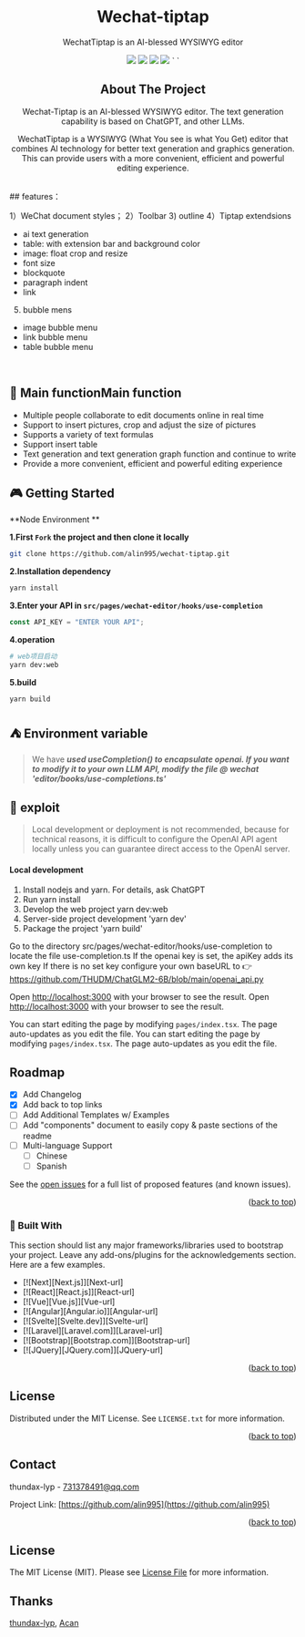 <div align="center">

<h1 align="center">Wechat-tiptap</h1>

WechatTiptap is an AI-blessed WYSIWYG editor

<img aligin="center" src="/doc/image/image-001.png" />
<img aligin="center" src="/doc/image/image-002.png" />
<img aligin="center" src="/doc/image/image-003.png" />
<img aligin="center" src="/doc/image/image-004.png" />
`	`

## About The Project

Wechat-Tiptap is an AI-blessed WYSIWYG editor. The text generation capability is based on ChatGPT, and other LLMs.

WechatTiptap is a WYSIWYG (What You see is what You Get) editor that combines AI technology for better text generation and graphics generation. This can provide users with a more convenient, efficient and powerful editing experience.


</div>
<br/>
## features：

1）WeChat document styles；
2）Toolbar 3) outline
4）Tiptap extendsions

- ai text generation
- table: with extension bar and background color
- image: float crop and resize
- font size
- blockquote
- paragraph indent
- link

5. bubble mens

- image bubble menu
- link bubble menu
- table bubble menu
</br>


## 🤖 Main functionMain function

- Multiple people collaborate to edit documents online in real time
- Support to insert pictures, crop and adjust the size of pictures
- Supports a variety of text formulas
- Support insert table
- Text generation and text generation graph function and continue to write
- Provide a more convenient, efficient and powerful editing experience

## 🎮 Getting Started

**Node Environment **

**1.First `Fork` the project and then clone it locally**

```bash
git clone https://github.com/alin995/wechat-tiptap.git
```

**2.Installation dependency**

```bash
yarn install
```

**3.Enter your API in `src/pages/wechat-editor/hooks/use-completion`**

```js
const API_KEY = "ENTER YOUR API";
```

**4.operation**

```bash
# web项目启动
yarn dev:web
```

**5.build**

```bash
yarn build
```

## ⛺️ Environment variable

> We have **_used useCompletion() to encapsulate openai. If you want to modify it to your own LLM API, modify the file @ wechat 'editor/books/use-completions.ts'_**

## 🚧 exploit

> Local development or deployment is not recommended, because for technical reasons, it is difficult to configure the OpenAI API agent locally unless you can guarantee direct access to the OpenAI server.

#### Local development

1. Install nodejs and yarn. For details, ask ChatGPT
2. Run yarn install
3. Develop the web project yarn dev:web
4. Server-side project development 'yarn dev'
5. Package the project 'yarn build'

Go to the directory src/pages/wechat-editor/hooks/use-completion to locate the file use-completion.ts
If the openai key is set, the apiKey adds its own key
If there is no set key configure your own baseURL to 👉 https://github.com/THUDM/ChatGLM2-6B/blob/main/openai_api.py

Open [http://localhost:3000](http://localhost:3000) with your browser to see the result.
Open [http://localhost:3000](http://localhost:3000) with your browser to see the result.

You can start editing the page by modifying `pages/index.tsx`. The page auto-updates as you edit the file. You can start editing the page by modifying `pages/index.tsx`. The page auto-updates as you edit the file.

## Roadmap

- [x] Add Changelog
- [x] Add back to top links
- [ ] Add Additional Templates w/ Examples
- [ ] Add "components" document to easily copy & paste sections of the readme
- [ ] Multi-language Support
  - [ ] Chinese
  - [ ] Spanish

See the [open issues](https://github.com/othneildrew/Best-README-Template/issues) for a full list of proposed features (and known issues).

<p align="right">(<a href="#readme-top">back to top</a>)</p>

### 📖 Built With

This section should list any major frameworks/libraries used to bootstrap your project. Leave any add-ons/plugins for the acknowledgements section. Here are a few examples.

- [![Next][Next.js]][Next-url]
- [![React][React.js]][React-url]
- [![Vue][Vue.js]][Vue-url]
- [![Angular][Angular.io]][Angular-url]
- [![Svelte][Svelte.dev]][Svelte-url]
- [![Laravel][Laravel.com]][Laravel-url]
- [![Bootstrap][Bootstrap.com]][Bootstrap-url]
- [![JQuery][JQuery.com]][JQuery-url]

<p align="right">(<a href="#readme-top">back to top</a>)</p>

## License

Distributed under the MIT License. See `LICENSE.txt` for more information.

<p align="right">(<a href="#readme-top">back to top</a>)</p>

<!-- CONTACT -->

## Contact

thundax-lyp - 731378491@qq.com

Project Link: [https://github.com/alin995](https://github.com/alin995)

<p align="right">(<a href="#readme-top">back to top</a>)</p>

## License

The MIT License (MIT). Please see [License File](LICENSE.txt) for more information.

## Thanks

[thundax-lyp](https://github.com/thundax-lyp),
[Acan](https://github.com/2864020625)


